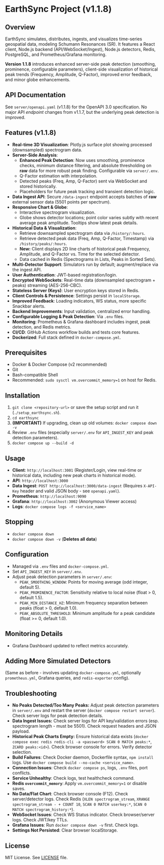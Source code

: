 # EarthSync Project (v1.1.8)

## Overview
EarthSync simulates, distributes, ingests, and visualizes time-series geospatial data, modeling Schumann Resonances (SR). It features a React client, Node.js backend (API/WebSocket/Ingest), Node.js detectors, Redis, PostgreSQL, and Prometheus/Grafana monitoring.

**Version 1.1.8** introduces enhanced server-side peak detection (smoothing, prominence, configurable parameters), client-side visualization of historical peak trends (Frequency, Amplitude, Q-Factor), improved error feedback, and minor globe enhancements.

## API Documentation
See `server/openapi.yaml` (v1.1.8) for the OpenAPI 3.0 specification. No major API *endpoint* changes from v1.1.7, but the underlying peak detection is improved.

## Features (v1.1.8)
-   **Real-time 3D Visualization**: Plotly.js surface plot showing processed (downsampled) spectrogram data.
-   **Server-Side Analysis**:
    -   **Enhanced Peak Detection**: Now uses smoothing, prominence checks, minimum distance filtering, and absolute thresholding on **raw** data for more robust peak finding. Configurable via `server/.env`.
    -   Q-Factor estimation with interpolation.
    -   Detected peaks (Freq, Amp, Q-Factor) sent via WebSocket and stored historically.
    -   Placeholders for future peak tracking and transient detection logic.
-   **Data Ingest API**: Secure `/data-ingest` endpoint accepts batches of **raw** external sensor data (5501 points per spectrum).
-   **Responsive Chart & Globe**:
    -   Interactive spectrogram visualization.
    -   Globe shows detector locations; point color varies subtly with recent average peak amplitude. Tooltips show latest peak details.
-   **Historical Data & Visualization**:
    -   Retrieve downsampled spectrogram data via `/history/:hours`.
    -   Retrieve detected peak data (Freq, Amp, Q-Factor, Timestamp) via `/history/peaks/:hours`.
    -   **New:** Client displays 2D line charts of historical peak Frequency, Amplitude, and Q-Factor vs. Time for the selected detector.
    -   Data cached in Redis (Spectrograms in Lists, Peaks in Sorted Sets).
-   **Multi-Detector Support**: Simulators run by default; augment/replace via the ingest API.
-   **User Authentication**: JWT-based registration/login.
-   **Encrypted WebSockets**: Real-time data (downsampled spectrogram + peaks) streaming (AES-256-CBC).
-   **Stateless Server (Keys)**: User encryption keys stored in Redis.
-   **Client Controls & Persistence**: Settings persist in `localStorage`.
-   **Improved Feedback**: Loading indicators, WS status, more specific Snackbar alerts.
-   **Backend Improvements**: Input validation, centralized error handling.
-   **Configurable Logging & Peak Detection**: Via `.env` files.
-   **Monitoring**: Prometheus & Grafana dashboard includes ingest, peak detection, and Redis metrics.
-   **CI/CD**: GitHub Actions workflow builds and tests core features.
-   **Dockerized**: Full stack defined in `docker-compose.yml`.

## Prerequisites
-   Docker & Docker Compose (v2 recommended)
-   Git
-   Bash-compatible Shell
-   Recommended: `sudo sysctl vm.overcommit_memory=1` on host for Redis.

## Installation
1.  `git clone <repository-url>` or save the setup script and run it (`./setup_earthsync.sh`).
2.  `cd earthsync`
3.  **(IMPORTANT)** If upgrading, clean up old volumes: `docker compose down -v`
4.  Review `.env` files (especially `server/.env` for `API_INGEST_KEY` and peak detection parameters).
5.  `docker compose up --build -d`

## Usage
-   **Client**: `http://localhost:3001` (Register/Login, view real-time or historical data, including new peak charts in historical mode).
-   **API**: `http://localhost:3000`
-   **Data Ingest**: `POST http://localhost:3000/data-ingest` (Requires `X-API-Key` header and valid JSON body - see `openapi.yaml`).
-   **Prometheus**: `http://localhost:9090`
-   **Grafana**: `http://localhost:3002` (Anonymous Viewer access)
-   **Logs**: `docker compose logs -f <service_name>`

## Stopping
-   `docker compose down`
-   `docker compose down -v` (**Deletes all data**)

## Configuration
-   Managed via `.env` files and `docker-compose.yml`.
-   Set `API_INGEST_KEY` in `server/.env`.
-   Adjust peak detection parameters in `server/.env`:
    -   `PEAK_SMOOTHING_WINDOW`: Points for moving average (odd integer, default 5).
    -   `PEAK_PROMINENCE_FACTOR`: Sensitivity relative to local noise (float > 0, default 1.5).
    -   `PEAK_MIN_DISTANCE_HZ`: Minimum frequency separation between peaks (float > 0, default 1.0).
    -   `PEAK_ABSOLUTE_THRESHOLD`: Minimum amplitude for a peak candidate (float >= 0, default 1.0).

## Monitoring Details
-   Grafana Dashboard updated to reflect metrics accurately.

## Adding More Simulated Detectors
(Same as before - involves updating `docker-compose.yml`, optionally `prometheus.yml`, Grafana queries, and `redis-exporter` config).

## Troubleshooting
-   **No Peaks Detected/Too Many Peaks:** Adjust peak detection parameters in `server/.env` and restart the server (`docker compose restart server`). Check server logs for peak detection details.
-   **Data Ingest Issues:** Check server logs for API key/validation errors (esp. spectrogram length - must be 5501). Check request headers and JSON payload.
-   **Historical Peak Charts Empty:** Ensure historical data exists (`docker compose exec redis redis-cli -a <password> SCAN 0 MATCH peaks:*`, `ZCARD peaks:<id>`). Check browser console for errors. Verify detector selection.
-   **Build Failures**: Check Docker daemon, Dockerfile syntax, `npm install` logs. Use `docker compose build --no-cache <service_name>`.
-   **Connection Issues**: Check `docker compose ps`, logs, `.env` files, port conflicts.
-   **Service Unhealthy**: Check logs, test healthcheck command.
-   **Redis `overcommit_memory`**: Apply `vm.overcommit_memory=1` or disable saves.
-   **No Data/Flat Chart**: Check browser console (F12). Check server/detector logs. Check Redis (`XLEN spectrogram_stream`, `XRANGE spectrogram_stream - + COUNT 10`, `SCAN 0 MATCH userkey:*`, `SCAN 0 MATCH spectrogram_history:*`).
-   **WebSocket Issues**: Check WS Status indicator. Check browser/server logs. Check JWT/key TTLs.
-   **Grafana Issues**: Run `docker compose down -v` first. Check logs.
-   **Settings Not Persisted**: Clear browser localStorage.

## License
MIT License. See [LICENSE](LICENSE) file.
